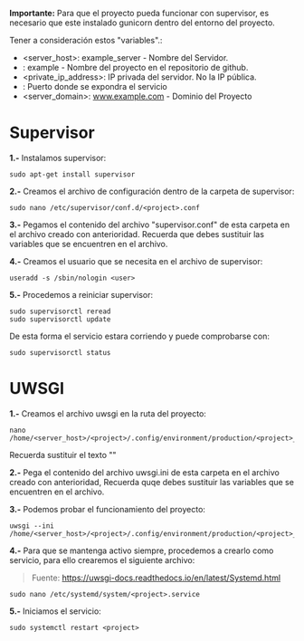 **Importante:** Para que el proyecto pueda funcionar con supervisor, es necesario que este instalado gunicorn dentro del entorno del proyecto.

Tener a consideración estos "variables".:

- <server_host>: example_server - Nombre del Servidor.
- <project>: example - Nombre del proyecto en el repositorio de github.
- <private_ip_address>: IP privada del servidor. No la IP pública.
- <port>: Puerto donde se expondra el servicio
- <server_domain>: www.example.com - Dominio del Proyecto

# Supervisor

**1.-** Instalamos supervisor:

    sudo apt-get install supervisor

**2.-** Creamos el archivo de configuración dentro de la carpeta de supervisor:

	sudo nano /etc/supervisor/conf.d/<project>.conf

**3.-** Pegamos el contenido del archivo "supervisor.conf" de esta carpeta en el archivo creado con anterioridad. Recuerda que debes sustituir las variables que se encuentren en el archivo.

**4.-** Creamos el usuario que se necesita en el archivo de supervisor:

	useradd -s /sbin/nologin <user>

**5.-** Procedemos a reiniciar supervisor:

    sudo supervisorctl reread
    sudo supervisorctl update

De esta forma el servicio estara corriendo y puede comprobarse con:

	sudo supervisorctl status

# UWSGI

**1.-** Creamos el archivo uwsgi en la ruta del proyecto:

	nano /home/<server_host>/<project>/.config/environment/production/<project>_uwsgi.ini

Recuerda sustituir el texto "<project>"

**2.-** Pega el contenido del archivo uwsgi.ini de esta carpeta en el archivo creado con anterioridad, Recuerda quqe debes sustituir las variables que se encuentren en el archivo.

**3.-** Podemos probar el funcionamiento del proyecto:

	uwsgi --ini /home/<server_host>/<project>/.config/environment/production/<project>_uwsgi.ini

**4.-** Para que se mantenga activo siempre, procedemos a crearlo como servicio, para ello crearemos el siguiente archivo:

> Fuente: https://uwsgi-docs.readthedocs.io/en/latest/Systemd.html

	sudo nano /etc/systemd/system/<project>.service


**5.-** Iniciamos el servicio:

    sudo systemctl restart <project>
